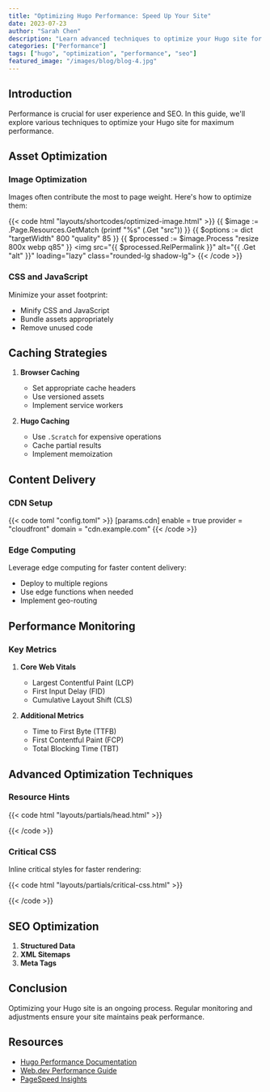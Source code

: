 ```yaml
---
title: "Optimizing Hugo Performance: Speed Up Your Site"
date: 2023-07-23
author: "Sarah Chen"
description: "Learn advanced techniques to optimize your Hugo site for better performance, faster load times, and improved user experience."
categories: ["Performance"]
tags: ["hugo", "optimization", "performance", "seo"]
featured_image: "/images/blog/blog-4.jpg"
---
```


## Introduction

Performance is crucial for user experience and SEO. In this guide, we'll explore various techniques to optimize your Hugo site for maximum performance.

## Asset Optimization

### Image Optimization

Images often contribute the most to page weight. Here's how to optimize them:

{{< code html "layouts/shortcodes/optimized-image.html" >}}
{{ $image := .Page.Resources.GetMatch (printf "%s" (.Get "src")) }}
{{ $options := dict "targetWidth" 800 "quality" 85 }}
{{ $processed := $image.Process "resize 800x webp q85" }}
<img src="{{ $processed.RelPermalink }}" 
     alt="{{ .Get "alt" }}"
     loading="lazy"
     class="rounded-lg shadow-lg">
{{< /code >}}

### CSS and JavaScript

Minimize your asset footprint:
- Minify CSS and JavaScript
- Bundle assets appropriately
- Remove unused code

## Caching Strategies

1. **Browser Caching**
   - Set appropriate cache headers
   - Use versioned assets
   - Implement service workers

2. **Hugo Caching**
   - Use `.Scratch` for expensive operations
   - Cache partial results
   - Implement memoization

## Content Delivery

### CDN Setup

{{< code toml "config.toml" >}}
[params.cdn]
  enable = true
  provider = "cloudfront"
  domain = "cdn.example.com"
{{< /code >}}

### Edge Computing

Leverage edge computing for faster content delivery:
- Deploy to multiple regions
- Use edge functions when needed
- Implement geo-routing

## Performance Monitoring

### Key Metrics

1. **Core Web Vitals**
   - Largest Contentful Paint (LCP)
   - First Input Delay (FID)
   - Cumulative Layout Shift (CLS)

2. **Additional Metrics**
   - Time to First Byte (TTFB)
   - First Contentful Paint (FCP)
   - Total Blocking Time (TBT)

## Advanced Optimization Techniques

### Resource Hints

{{< code html "layouts/partials/head.html" >}}
<link rel="preconnect" href="https://fonts.googleapis.com">
<link rel="preload" href="/fonts/main.woff2" as="font" type="font/woff2" crossorigin>
{{< /code >}}

### Critical CSS

Inline critical styles for faster rendering:

{{< code html "layouts/partials/critical-css.html" >}}
<style>
  /* Critical CSS here */
  .hero { /* ... */ }
  .nav { /* ... */ }
</style>
{{< /code >}}

## SEO Optimization

1. **Structured Data**
2. **XML Sitemaps**
3. **Meta Tags**

## Conclusion

Optimizing your Hugo site is an ongoing process. Regular monitoring and adjustments ensure your site maintains peak performance.

## Resources

- [Hugo Performance Documentation](https://gohugo.io/documentation/)
- [Web.dev Performance Guide](https://web.dev/performance/)
- [PageSpeed Insights](https://pagespeed.web.dev/)
